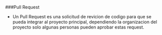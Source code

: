 ###Pull Request

- Un Pull Request es una solicitud de revicion de codigo para que se pueda integrar al proyecto principal, dependiendo la organizacion del proyecto solo algunas personas pueden aprobar estas request.